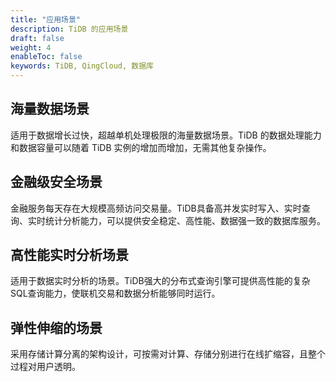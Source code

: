 ```yaml
---
title: "应用场景"
description: TiDB 的应用场景
draft: false
weight: 4
enableToc: false
keywords: TiDB, QingCloud, 数据库
---
```


## 海量数据场景

适用于数据增长过快，超越单机处理极限的海量数据场景。TiDB 的数据处理能力和数据容量可以随着 TiDB 实例的增加而增加，无需其他复杂操作。

## 金融级安全场景

金融服务每天存在大规模高频访问交易量。TiDB具备高并发实时写入、实时查询、实时统计分析能力，可以提供安全稳定、高性能、数据强一致的数据库服务。

## 高性能实时分析场景

适用于数据实时分析的场景。TiDB强大的分布式查询引擎可提供高性能的复杂SQL查询能力，使联机交易和数据分析能够同时运行。

## 弹性伸缩的场景

采用存储计算分离的架构设计，可按需对计算、存储分别进行在线扩缩容，且整个过程对用户透明。

